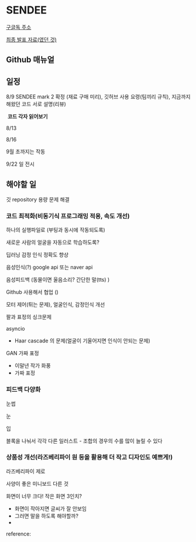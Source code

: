 # SENDEE

[구글독 주소](https://docs.google.com/document/d/19fvwSDl4GbWLj949ucSgLTSlWTZyokW1LeIa0JlTVQw/edit#heading=h.jtw3h5v9sgtr)

[최종 발표 자료(였던 것)](https://docs.google.com/presentation/d/1d84G8I6_szmva3_z326xs3hefVRHwPZhnYvCYzOU2yM/edit#slide=id.g82034eb057_0_146)



## Github 매뉴얼





## 일정

8/9    SENDEE mark 2 확정 (재료 구매 미리), 깃허브 사용 요령(팀끼리 규칙), 지금까지 해왔던 코드 서로 설명(리뷰) 

​	  	**코드 각자 읽어보기** 

8/13  

8/16  





9월 초까지는 작동 

9/22 일 전시





## 해야할 일

깃 repository 용량 문제 해결



### 코드 최적화(비동기식 프로그래밍 적용, 속도 개선)

하나의 실행파일로 (부팅과 동시에 작동되도록)

새로운 사람의 얼굴을 자동으로 학습하도록?

딥러닝 감정 인식 정확도 향상

음성인식(?) google api 또는 naver api

음성피드백 (동물이면 울음소리? 간단한 말(tts) )

Github 사용해서 협업 ()

모터 제어(튀는 문제), 얼굴인식, 감정인식 개선

팔과 표정의 싱크문제



asyncio



* Haar cascade 의 문제(얼굴이 기울어지면 인식이 안되는 문제) 



GAN 가짜 표정

- 이말년 작가 화풍
- 가짜 표정



### 피드백 다양화

눈썹

눈

입

블록을 나눠서 각각 다른 일러스트 - 조합의 경우의 수를 많이 늘릴 수 있다



### 상품성 개선(라즈베리파이 원 등을 활용해 더 작고 디자인도 예쁘게!)

라즈베리파이 제로

사양이 좋은 미니보드 다른 것

화면이 너무 크다! 작은 화면 3인치? 

- 화면이 작아지면 글씨가 잘 안보임
- 그러면 말을 하도록 해야할까?
- 







reference: 